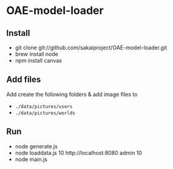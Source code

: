 # OAE-model-loader

## Install

* git clone git://github.com/sakaiproject/OAE-model-loader.git
* brew install node
* npm install canvas

## Add files

Add create the following folders & add image files to 

* `./data/pictures/users`
* `./data/pictures/worlds`

## Run

* node generate.js
* node loaddata.js 10 http://localhost:8080 admin 10
* node main.js